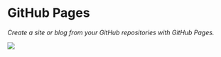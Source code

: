 # GitHub Pages

_Create a site or blog from your GitHub repositories with GitHub Pages._

<img src = “images/git01.jpg”>
